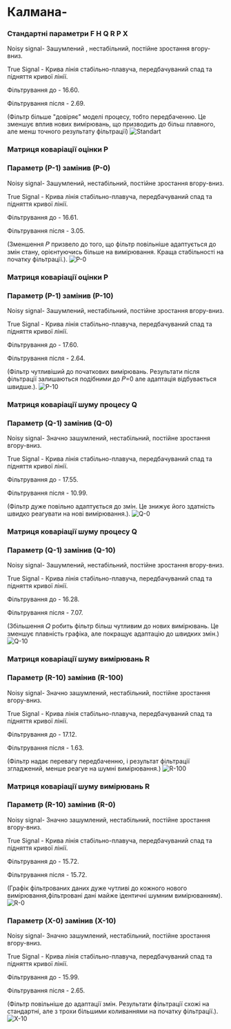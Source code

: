 # Калмана-

### Стандартні параметри F H Q R P X 
Noisy signal- Зашумлений , нестабільний, постійне зростання вгору-вниз.

True Signal - Крива лінія стабільно-плавуча, передбачуваний спад та підняття кривої лінії.

Фільтрування до - 16.60.

Фільтрування після - 2.69.

(Фільтр більше "довіряє" моделі процесу, тобто передбаченню. Це зменшує вплив нових вимірювань, що призводить до більш плавного, але менш точного результату фільтрації)
![Standart](https://github.com/user-attachments/assets/341ede50-c043-4f22-91be-d80af03b7044)




### Матриця коваріації оцінки P

### Параметр (P-1) замінив (P-0)

Noisy signal- Зашумлений, нестабільний, постійне зростання вгору-вниз.

True Signal - Крива лінія стабільно-плавуча, передбачуваний спад та підняття кривої лінії. 

Фільтрування до - 16.61.

Фільтрування після - 3.05.

(Зменшення 𝑃 призвело до того, що фільтр повільніше адаптується до змін стану, орієнтуючись більше на вимірювання. Краща стабільності на початку фільтрації.).
![P-0](https://github.com/user-attachments/assets/42dce660-cdbb-42da-bf7b-870aa0173bcc)





### Матриця коваріації оцінки P

### Параметр (P-1) замінив (P-10) 

Noisy signal- Зашумлений, нестабільний, постійне зростання вгору-вниз.

True Signal - Крива лінія стабільно-плавуча, передбачуваний спад та підняття кривої лінії.

Фільтрування до - 17.60.

Фільтрування після - 2.64.

(Фільтр чутливіший до початкових вимірювань. Результати після фільтрації залишаються подібними до 
𝑃=0 але адаптація відбувається швидше.).
![P-10](https://github.com/user-attachments/assets/69cdc666-d66a-4b6b-bb77-407d5983707a)




### Матриця коваріації шуму процесу Q

### Параметр (Q-1) замінив (Q-0)

Noisy signal- Значно зашумлений, нестабільний, постійне зростання вгору-вниз.

True Signal - Крива лінія стабільно-плавуча, передбачуваний спад та підняття кривої лінії. 

Фільтрування до - 17.55.

Фільтрування після - 10.99.

(Фільтр дуже повільно адаптується до змін. Це знижує його здатність швидко реагувати на нові вимірювання.).
![Q-0](https://github.com/user-attachments/assets/b8737327-2c81-4b82-af49-6184b55f5809)




### Матриця коваріації шуму процесу Q

### Параметр (Q-1) замінив (Q-10)

Noisy signal- Зашумлений, нестабільний, постійне зростання вгору-вниз.

True Signal - Крива лінія стабільно-плавуча, передбачуваний спад та підняття кривої лінії. 

Фільтрування до - 16.28.

Фільтрування після - 7.07.

(Збільшення 𝑄 робить фільтр більш чутливим до нових вимірювань. Це зменшує плавність графіка, але покращує адаптацію до швидких змін.)
![Q-10](https://github.com/user-attachments/assets/d5aed7a0-789a-443c-9d40-ff1e590ede15)




### Матриця коваріації шуму вимірювань R

### Параметр (R-10) замінив (R-100)

Noisy signal- Значно зашумлений, нестабільний, постійне зростання вгору-вниз.

True Signal - Крива лінія стабільно-плавуча, передбачуваний спад та підняття кривої лінії. 

Фільтрування до - 17.12.

Фільтрування після - 1.63.

(Фільтр надає перевагу передбаченню, і результат фільтрації згладжений, менше реагуе на шумні вимірювання.) 
![R-100](https://github.com/user-attachments/assets/0a4cf984-d48b-48ec-9c8c-77bf0301e12d)




### Матриця коваріації шуму вимірювань R

### Параметр (R-10) замінив (R-0)

Noisy signal- Значно зашумлений, нестабільний, постійне зростання вгору-вниз.

True Signal - Крива лінія стабільно-плавуча, передбачуваний спад та підняття кривої лінії. 

Фільтрування до - 15.72.

Фільтрування після - 15.72.

(Графік фільтрованих даних дуже чутливі до кожного нового вимірювання,фільтровані дані майже ідентичні шумним вимірюванням).
![R-0](https://github.com/user-attachments/assets/718fda8d-05aa-429a-9f47-3bba132ac69a)




### Параметр (X-0) замінив (X-10)
Noisy signal- Значно зашумлений, нестабільний, постійне зростання вгору-вниз.

True Signal - Крива лінія стабільно-плавуча, передбачуваний спад та підняття кривої лінії. 

Фільтрування до - 15.99.

Фільтрування після - 2.65.

(Фільтр повільніше до адаптації змін. Результати фільтрації схожі на стандартні, але з трохи більшими коливаннями на початку фільтрації.).
![X-10](https://github.com/user-attachments/assets/a921a13a-a3c0-4824-96e2-993021824bab)
